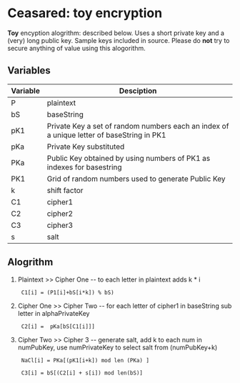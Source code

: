 # Ceasared: toy encryption 

**Toy** encyption alogrithm: described below. Uses a short private key and a (very) long public key. Sample keys included in source.
Please do **not** try to secure anything of value using this alogorithm.

## Variables

Variable|Desciption
--------|------------
P|plaintext
bS|baseString
pK1|Private Key a set of random numbers each an index of a unique letter of baseString in PK1
pKa|Private Key substituted 
PKa|Public Key obtained by using numbers of PK1 as indexes for basestring
PK1|Grid of random numbers used to generate Public Key 
k|shift factor
C1|cipher1
C2|cipher2
C3|cipher3
s|salt

## Alogrithm

1. Plaintext >> Cipher One -- to each letter in plaintext adds k * i

        C1[i] = (P1[i]+bS[i*k]) % bS)


1. Cipher One >> Cipher Two -- for each letter of cipher1 in baseString sub letter in alphaPrivateKey


        C2[i] =  pKa[bS[C1[i]]]

1. Cipher Two >> Cipher 3 -- generate salt, add k to each num in numPubKey, use numPrivateKey to select salt from (numPubKey+k)

        NaCl[i] = PKa[(pK1[i+k]) mod len (PKa) ]

        C3[i] = bS[(C2[i] + s[i]) mod len(bS)]


